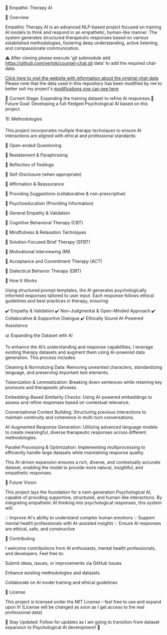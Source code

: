 🧠 Empathic Therapy AI

  

🌟 Overview

Empathic Therapy AI is an advanced NLP-based project focused on training AI models to think and respond in an empathetic, human-like manner. The system generates structured therapeutic responses based on various established methodologies, fostering deep understanding, active listening, and compassionate communication.

⚠️ After cloning please execute 'git submodule add https://github.com/vertok/counsel-chat.git data' to add the required chat-data.

[Click here to visit the website with information about the original chat-data](https://medium.com/towards-data-science/counsel-chat-bootstrapping-high-quality-therapy-data-971b419f33da)
Please note that the data used in this repository has been modified by me to better suit my project's [modifications one can see here](https://github.com/vertok/counsel-chat)

🔹 Current Stage: Expanding the training dataset to refine AI responses.🔹 Future Goal: Developing a full-fledged Psychological AI based on this project.

🏗️ Methodologies

This project incorporates multiple therapy techniques to ensure AI interactions are aligned with ethical and professional standards:

🔹 Open-ended Questioning

🔹 Restatement & Paraphrasing

🔹 Reflection of Feelings

🔹 Self-Disclosure (when appropriate)

🔹 Affirmation & Reassurance

🔹 Providing Suggestions (collaborative & non-prescriptive)

🔹 Psychoeducation (Providing Information)

🔹 General Empathy & Validation

🔹 Cognitive Behavioral Therapy (CBT)

🔹 Mindfulness & Relaxation Techniques

🔹 Solution-Focused Brief Therapy (SFBT)

🔹 Motivational Interviewing (MI)

🔹 Acceptance and Commitment Therapy (ACT)

🔹 Dialectical Behavior Therapy (DBT)

🔧 How It Works

Using structured prompt templates, the AI generates psychologically informed responses tailored to user input. Each response follows ethical guidelines and best practices in therapy, ensuring:

✔️ Empathy & Validation
✔️ Non-Judgmental & Open-Minded Approach
✔️ Collaborative & Supportive Dialogue
✔️ Ethically Sound AI-Powered Assistance

📊 Expanding the Dataset with AI

To enhance the AI’s understanding and response capabilities, I leverage existing therapy datasets and augment them using AI-powered data generation. This process includes:

Cleaning & Normalizing Data: Removing unwanted characters, standardizing language, and preserving important text elements.

Tokenization & Lemmatization: Breaking down sentences while retaining key pronouns and therapeutic phrases.

Embedding-Based Similarity Checks: Using AI-powered embeddings to assess and refine responses based on contextual relevance.

Conversational Context Building: Structuring previous interactions to maintain continuity and coherence in multi-turn conversations.

AI-Augmented Response Generation: Utilizing advanced language models to create meaningful, diverse therapeutic responses across different methodologies.

Parallel Processing & Optimization: Implementing multiprocessing to efficiently handle large datasets while maintaining response quality.

This AI-driven expansion ensures a rich, diverse, and contextually accurate dataset, enabling the model to provide more natural, insightful, and empathetic responses.

🚀 Future Vision

This project lays the foundation for a next-generation Psychological AI, capable of providing supportive, structured, and human-like interactions. By integrating empathetic AI thinking into psychological responses, this system will:

💡 Improve AI's ability to understand complex human emotions
💡 Support mental health professionals with AI-assisted insights
💡 Ensure AI responses are ethical, safe, and constructive

🤝 Contributing

I welcome contributions from AI enthusiasts, mental health professionals, and developers. Feel free to:

Submit ideas, issues, or improvements via GitHub Issues

Enhance existing methodologies and datasets

Collaborate on AI model training and ethical guidelines

📜 License

This project is licensed under the MIT License – feel free to use and expand upon it! (License will be changed as soon as I get access to the real professional data)

🔗 Stay Updated: Follow for updates as I am going to transition from dataset expansion to Psychological AI development! 🚀
